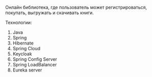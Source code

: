 Онлайн библиотека, где пользователь может регистрироваться, покупать, выгружать и скачивать книги.

Технологии:
1) Java
2) Spring
3) Hibernate
4) Spring Cloud
5) Keycloak
6) Spring Config Server
7) Spring LoadBalancer
8) Eureka server
